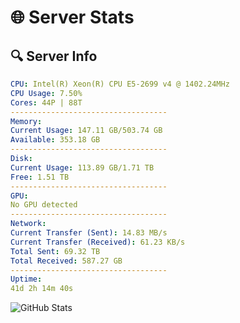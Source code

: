 # 🌐 Server Stats
## 🔍 Server Info
```yaml
CPU: Intel(R) Xeon(R) CPU E5-2699 v4 @ 1402.24MHz
CPU Usage: 7.50%
Cores: 44P | 88T
-----------------------------------
Memory:
Current Usage: 147.11 GB/503.74 GB
Available: 353.18 GB
-----------------------------------
Disk:
Current Usage: 113.89 GB/1.71 TB
Free: 1.51 TB
-----------------------------------
GPU:
No GPU detected
-----------------------------------
Network:
Current Transfer (Sent): 14.83 MB/s
Current Transfer (Received): 61.23 KB/s
Total Sent: 69.32 TB
Total Received: 587.27 GB
-----------------------------------
Uptime:
41d 2h 14m 40s
```
![GitHub Stats](https://img.shields.io/badge/Updated-2025-04-17_23:37:29-blue)